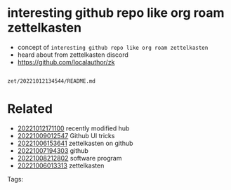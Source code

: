 # interesting github repo like org roam zettelkasten

- concept of `interesting github repo like org roam zettelkasten`
- heard about from zettelkasten discord
- https://github.com/localauthor/zk

```
```

` zet/20221012134544/README.md `

# Related

- [20221012171100](/zet/20221012171100/README.md) recently modified hub
- [20221009012547](/zet/20221009012547/README.md) Github UI tricks
- [20221006153641](/zet/20221006153641/README.md) zettelkasten on github
- [20221007194303](/zet/20221007194303/README.md) github
- [20221008212802](/zet/20221008212802/README.md) software program
- [20221006013313](/zet/20221006013313/README.md) zettelkasten

Tags:

    
